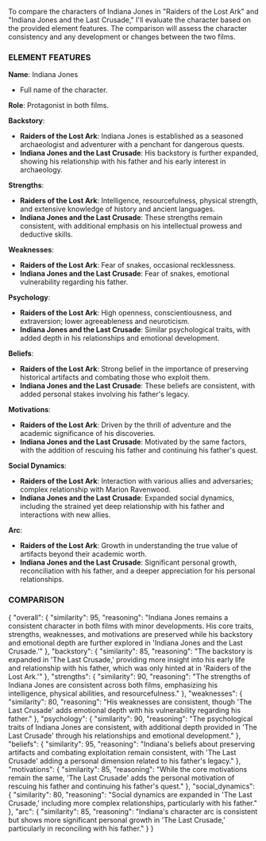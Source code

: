 To compare the characters of Indiana Jones in "Raiders of the Lost Ark" and "Indiana Jones and the Last Crusade," I'll evaluate the character based on the provided element features. The comparison will assess the character consistency and any development or changes between the two films.

### ELEMENT FEATURES

**Name**: Indiana Jones
- Full name of the character.

**Role**: Protagonist in both films.

**Backstory**:
- **Raiders of the Lost Ark**: Indiana Jones is established as a seasoned archaeologist and adventurer with a penchant for dangerous quests.
- **Indiana Jones and the Last Crusade**: His backstory is further expanded, showing his relationship with his father and his early interest in archaeology.

**Strengths**:
- **Raiders of the Lost Ark**: Intelligence, resourcefulness, physical strength, and extensive knowledge of history and ancient languages.
- **Indiana Jones and the Last Crusade**: These strengths remain consistent, with additional emphasis on his intellectual prowess and deductive skills.

**Weaknesses**:
- **Raiders of the Lost Ark**: Fear of snakes, occasional recklessness.
- **Indiana Jones and the Last Crusade**: Fear of snakes, emotional vulnerability regarding his father.

**Psychology**:
- **Raiders of the Lost Ark**: High openness, conscientiousness, and extraversion; lower agreeableness and neuroticism.
- **Indiana Jones and the Last Crusade**: Similar psychological traits, with added depth in his relationships and emotional development.

**Beliefs**:
- **Raiders of the Lost Ark**: Strong belief in the importance of preserving historical artifacts and combating those who exploit them.
- **Indiana Jones and the Last Crusade**: These beliefs are consistent, with added personal stakes involving his father's legacy.

**Motivations**:
- **Raiders of the Lost Ark**: Driven by the thrill of adventure and the academic significance of his discoveries.
- **Indiana Jones and the Last Crusade**: Motivated by the same factors, with the addition of rescuing his father and continuing his father's quest.

**Social Dynamics**:
- **Raiders of the Lost Ark**: Interaction with various allies and adversaries; complex relationship with Marion Ravenwood.
- **Indiana Jones and the Last Crusade**: Expanded social dynamics, including the strained yet deep relationship with his father and interactions with new allies.

**Arc**:
- **Raiders of the Lost Ark**: Growth in understanding the true value of artifacts beyond their academic worth.
- **Indiana Jones and the Last Crusade**: Significant personal growth, reconciliation with his father, and a deeper appreciation for his personal relationships.

### COMPARISON

{
    "overall": {
        "similarity": 95,
        "reasoning": "Indiana Jones remains a consistent character in both films with minor developments. His core traits, strengths, weaknesses, and motivations are preserved while his backstory and emotional depth are further explored in 'Indiana Jones and the Last Crusade.'"
    },
    "backstory": {
        "similarity": 85,
        "reasoning": "The backstory is expanded in 'The Last Crusade,' providing more insight into his early life and relationship with his father, which was only hinted at in 'Raiders of the Lost Ark.'"
    },
    "strengths": {
        "similarity": 90,
        "reasoning": "The strengths of Indiana Jones are consistent across both films, emphasizing his intelligence, physical abilities, and resourcefulness."
    },
    "weaknesses": {
        "similarity": 80,
        "reasoning": "His weaknesses are consistent, though 'The Last Crusade' adds emotional depth with his vulnerability regarding his father."
    },
    "psychology": {
        "similarity": 90,
        "reasoning": "The psychological traits of Indiana Jones are consistent, with additional depth provided in 'The Last Crusade' through his relationships and emotional development."
    },
    "beliefs": {
        "similarity": 95,
        "reasoning": "Indiana's beliefs about preserving artifacts and combating exploitation remain consistent, with 'The Last Crusade' adding a personal dimension related to his father's legacy."
    },
    "motivations": {
        "similarity": 85,
        "reasoning": "While the core motivations remain the same, 'The Last Crusade' adds the personal motivation of rescuing his father and continuing his father's quest."
    },
    "social_dynamics": {
        "similarity": 80,
        "reasoning": "Social dynamics are expanded in 'The Last Crusade,' including more complex relationships, particularly with his father."
    },
    "arc": {
        "similarity": 85,
        "reasoning": "Indiana's character arc is consistent but shows more significant personal growth in 'The Last Crusade,' particularly in reconciling with his father."
    }
}